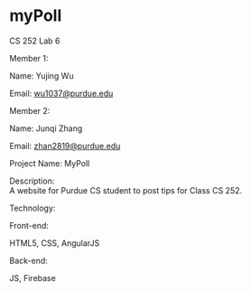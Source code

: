 # myPoll
CS 252 Lab 6 


Member 1: 

Name: Yujing Wu 

Email:  wu1037@purdue.edu 

 

Member 2: 

Name: Junqi Zhang 

Email: zhan2819@purdue.edu 
 

Project Name: MyPoll 

Description:  
A website for Purdue CS student to post tips for Class CS 252.

 

Technology: 

Front-end: 

HTML5, CSS, AngularJS  

 

Back-end:  

JS, Firebase